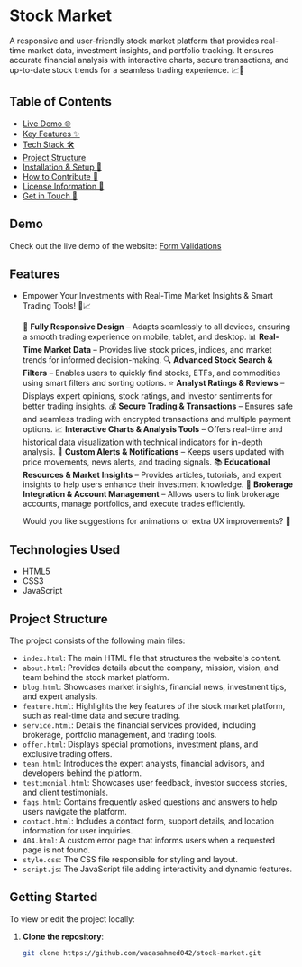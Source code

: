 # Stock Market
A responsive and user-friendly stock market platform that provides real-time market data, investment insights, and portfolio tracking. It ensures accurate financial analysis with interactive charts, secure transactions, and up-to-date stock trends for a seamless trading experience. 📈🚀

## Table of Contents
- [Live Demo 🌐](#demo)
- [Key Features ✨](#features)
- [Tech Stack 🛠️](#technologies-used)
- [Project Structure](#project-structure)
- [Installation & Setup 🚀](#getting-started)
- [How to Contribute 🤝](#contributing)
- [License Information 📜](#license)
- [Get in Touch 📩](#contact)

## Demo
Check out the live demo of the website: [Form Validations](https://waqasahmed042.github.io/stock-market/)

## Features
- Empower Your Investments with Real-Time Market Insights & Smart Trading Tools! 🚀📈

   📱 **Fully Responsive Design** – Adapts seamlessly to all devices, ensuring a smooth trading experience on mobile, tablet, and desktop.
   📊 **Real-Time Market Data** – Provides live stock prices, indices, and market trends for informed decision-making.
   🔍 **Advanced Stock Search & Filters** – Enables users to quickly find stocks, ETFs, and commodities using smart filters and sorting options.
   ⭐ **Analyst Ratings & Reviews** – Displays expert opinions, stock ratings, and investor sentiments for better trading insights.
   💰 **Secure Trading & Transactions** – Ensures safe and seamless trading with encrypted transactions and multiple payment options.
   📈 **Interactive Charts & Analysis Tools** – Offers real-time and historical data visualization with technical indicators for in-depth analysis.
   🔔 **Custom Alerts & Notifications** – Keeps users updated with price movements, news alerts, and trading signals.
   📚 **Educational Resources & Market Insights** – Provides articles, tutorials, and expert insights to help users enhance their investment knowledge.
   📍 **Brokerage Integration & Account Management** – Allows users to link brokerage accounts, manage portfolios, and execute trades efficiently.

   Would you like suggestions for animations or extra UX improvements? 🚀

## Technologies Used
- HTML5
- CSS3
- JavaScript

## Project Structure
The project consists of the following main files:

- `index.html`: The main HTML file that structures the website's content.
- `about.html`: Provides details about the company, mission, vision, and team behind the stock market platform.
- `blog.html`: Showcases market insights, financial news, investment tips, and expert analysis.
- `feature.html`: Highlights the key features of the stock market platform, such as real-time data and secure trading.
- `service.html`: Details the financial services provided, including brokerage, portfolio management, and trading tools.
- `offer.html`: Displays special promotions, investment plans, and exclusive trading offers.
- `tean.html`: Introduces the expert analysts, financial advisors, and developers behind the platform.
- `testimonial.html`: Showcases user feedback, investor success stories, and client testimonials.
- `faqs.html`: Contains frequently asked questions and answers to help users navigate the platform.
- `contact.html`: Includes a contact form, support details, and location information for user inquiries.
- `404.html`: A custom error page that informs users when a requested page is not found.
- `style.css`: The CSS file responsible for styling and layout.
- `script.js`: The JavaScript file adding interactivity and dynamic features.

## Getting Started
To view or edit the project locally:

1. **Clone the repository**:
   ```bash
   git clone https://github.com/waqasahmed042/stock-market.git
